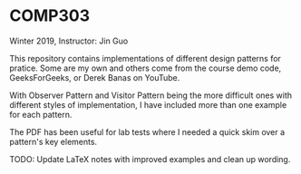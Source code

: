 # COMP303
Winter 2019, Instructor: Jin Guo

This repository contains implementations of different design patterns for pratice. Some are my own and others come from the course demo code, GeeksForGeeks, or Derek Banas on YouTube.

With Observer Pattern and Visitor Pattern being the more difficult ones with different styles of implementation, I have included more than one example for each pattern.

The PDF has been useful for lab tests where I needed a quick skim over a pattern's key elements.

TODO: Update LaTeX notes with improved examples and clean up wording.